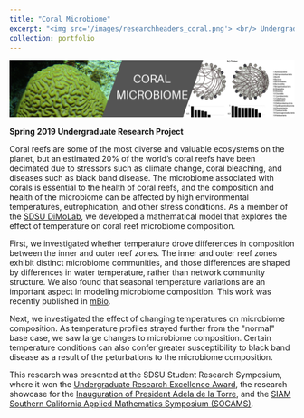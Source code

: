 ```yaml
---
title: "Coral Microbiome"
excerpt: "<img src='/images/researchheaders_coral.png'> <br/> Undergraduate research with the SDSU DiMoLab mathematically modeling microbiome composition as a function of temperature."
collection: portfolio
---
```

<head>
<!-- Global site tag (gtag.js) - Google Analytics -->
<script async src="https://www.googletagmanager.com/gtag/js?id=UA-174576010-1"></script>
<script>
  window.dataLayer = window.dataLayer || [];
  function gtag(){dataLayer.push(arguments);}
  gtag('js', new Date());

  gtag('config', 'UA-174576010-1');
</script>
</head>

<img src='/images/researchheaders_coral.png'>

**Spring 2019 Undergraduate Research Project**

Coral reefs are some of the most diverse and valuable ecosystems on the planet, but an estimated 20% of the world’s coral reefs have been decimated due to stressors such as climate change, coral bleaching, and diseases such as black band disease. The microbiome associated with corals is essential to the health of coral reefs, and the composition and health of the microbiome can be affected by high environmental temperatures, eutrophication, and other stress conditions. As a member of the [SDSU DiMoLab](https://nvaidya.sdsu.edu/DiMoLab.html), we developed a mathematical model that explores the effect of temperature on coral reef microbiome composition.

First, we investigated whether temperature drove differences in composition between the inner and outer reef zones. The inner and outer reef zones exhibit distinct microbiome communities, and those differences are shaped by differences in water temperature, rather than network community structure. We also found that seasonal temperature variations are an important aspect in modeling microbiome composition. This work was recently published in [mBio](https://mbio.asm.org/content/11/2/e02691-19).

Next, we investigated the effect of changing temperatures on microbiome composition. As temperature profiles strayed further from the "normal" base case, we saw large changes to microbiome composition. Certain temperature conditions can also confer greater susceptibility to black band disease as a result of the peturbations to the microbiome composition.

This research was presented at the SDSU Student Research Symposium, where it won the [Undergraduate Research Excellence Award](https://research.sdsu.edu/research_affairs/student_research_symposium/2019%20Student%20Research%20Symposium%20Award%20Recipients%20Website.pdf), the research showcase for the [Inauguration of President Adela de la Torre](https://newscenter.sdsu.edu/sdsu_newscenter/news_story.aspx?sid=77584), and the [SIAM Southern California Applied Mathematics Symposium (SOCAMS)](https://www.siam.org/membership/sections/detail/siam-southern-california-section).
